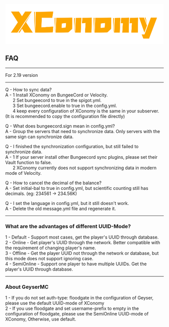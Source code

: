 ![img.png](../img.png)
## FAQ
***
For 2.19 version
***
Q - How to sync data?  
A - 1 Install XConomy on BungeeCord or Velocity.  
&nbsp; &nbsp; &nbsp; 2 Set bungeecord to true in the spigot.yml.  
&nbsp; &nbsp; &nbsp; 3 Set bungeecord.enable to true in the config.yml.  
&nbsp; &nbsp; &nbsp; 4 keep every configuration of XConomy is the same in your subserver. (It is recommended to copy the configuration file directly)

Q - What does bungeecord.sign mean in config.yml?  
A - Group the servers that need to synchronize data. Only servers with the same sign can synchronize data.

Q - I finished the synchronization configuration, but still failed to synchronize data.  
A - 1 If your server install other Bungeecord sync plugins, please set their Vault function to false.  
&nbsp; &nbsp; &nbsp; 2 XConomy currently does not support synchronizing data in modern mode of Velocity.

Q - How to cancel the decimal of the balance?  
A - Set initial-bal to true in config.yml, but scientific counting still has decimals. (eg: 234561 -> 234.56K)

Q - I set the language in config.yml, but it still doesn't work.  
A - Delete the old message.yml file and regenerate it. 


***
### What are the advantages of different UUID-Mode?

1 - Default - Support most cases, get the player's UUID through database.  
2 - Online - Get player's UUID through the network. Better compatible with the requirement of changing player's name.  
3 - Offline - Get the player UUID not through the network or database, but this mode does not support ignoring case.  
4 - SemiOnline - Support one player to have multiple UUIDs. Get the player's UUID through database.

***

### About GeyserMC

1 - If you do not set auth-type: floodgate in the configuration of Geyser, please use the default UUID-mode of XConomy  
2 - If you use floodgate and set username-prefix to empty in the configuration of floodgate, please use the SemiOnline UUID-mode of XConomy, Otherwise, use default.
